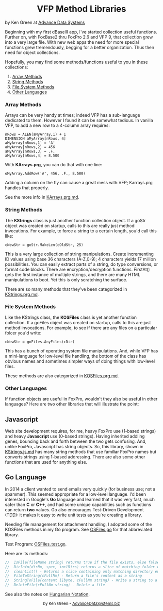 # <center>VFP Method Libraries</center>

by Ken Green at [Advance Data Systems](http://www.AdvanceDataSystems.biz)

Beginning with my first dBaseIII app, I've started collection useful functions. Further on, with FoxBase2 thru FoxPro 2.6 and VFP 9, that collection grew into a very large file. With new web apps the need for more special functions grew tremendously, begging for a better organization. Thus then need for object collections.

Hopefully, you may find some methods/functions useful to you in these collections:

1. [Array Methods](#array-methods)
2. [String Methods](#string-methods)
3. [File System Methods](#file-system-methods)
4. [Other Languages](#other-languages)

### Array Methods

Arrays can be very handy at times; indeed VFP has a sub-language dedicated to them. However I found it can be somewhat tedious. In vanilla VFP, to add a new row to a 4-column array requires:
```foxpro
nRows = ALEN(aMyArray,1) + 1
DIMENSION aMyArray[nRows, 4]
aMyArray[nRows,1] = 'A'
aMyArray[nRows,2] = 456
aMyArray[nRows,3] = .F.
aMyArray[nRows,4] = 8.500
```
With **KArrays.prg**, you can do that with one line:
```foxpro
oMyArray.AddRow('A', 456, .F., 8.500)
```

Adding a column on the fly can cause a great mess with VFP; Karrays.prg handles that properly.

See the more info in [KArrays.prg.md](./KArrays.prg.md).

### String Methods

The **KStrings** class is just another function collection object. If a goStr object was created on startup, calls to this are really just method invocations. For example, to force a string to a certain length, you'd call this like:
```foxpro
cNewStr = goStr.MakeLen(cOldStr, 25)
```

This is a very large collection of string manipulations. Create incrementing ID values using base 36 characters (A-Z,0-9); 4 characters yields 17 million possibilities.
You can easily extract parts of a string, do type conversions, or format code blocks. There are encryption/decryption functions. FirstAt() gets the first instance of multiple strings, and there are many HTML manipulations to boot. Yet this is only scratching the surface.

There are so many methods that they've been categorized in [KStrings.prg.md](./KStrings.prg.md).

### File System Methods

Like the KStrings class, the **KOSFiles** class is yet another function collection. If a goFiles object was created on startup, calls to this are just method invocations. For example, to see if there are any files on a particular folcer you'd write:
```foxpro
cNewStr = goFiles.AnyFiles(cDir)
```

This has a bunch of operating system file manipulations. And, while VFP has a mini-language for low-level file handling, the bottom of the class has obvious names and sometimes simpler ways of doing things with low-level files.

These methods are also categorized in [KOSFiles.prg.md](./KOSFiles.prg.md).

### Other Languages

If function objects are useful in FoxPro, wouldn't they also be useful in other languages? Here are two other libraries that will illustrate the point:

## Javascript
Web site development requires, for me, heavy FoxPro use (1-based strings) and heavy **Javascript** use (0-based strings). Having inherited addling genes, bouncing back and forth between the two gets confusing. And, unlike FoxPro, Javascript has string objects. So, this library, shown in [KStrings.js.md](./KStrings.js.md) has many string methods that use familiar FoxPro names but converts strings using 1-based addressing. There are also some other functions that are used for anything else.

## Go Language

In 2014 a client wanted to send emails very quickly (for business use; not a spammer). This seemed appropriate for a low-level language. I'd been interested in Google's **Go** language and learned that it was very fast, much safer than **C** or **C++**, and had some unique capabilities such as functions can return **two** values.  Go also encourages Test-Driven Development (TDD): it makes it easy to write unit tests as you're creating a library.

Needing file management for attachment handling, I adopted some of the KOSFiles methods in my Go program. See [OSFiles.go](./OSFiles.go) for that abbreviated library.

Test Program: [OSFiles_test.go](./OSFilesTests/OSFiles_test.go).

Here are its methods:
```go
//  IsFile(fileName string) returns true if the file exists, else false.
//  DirInfo(dirNm, spec, inclDirs) returns a slice of matching folder entries.
//  cleanList() - Returns a slice containing only matching directory entries
//  FileToString(cFullNm) - Return a file's content as a string
//  StringToFile(content []byte, cFullNm string) - Write a string to a file
//  DeleteFile(cFullNm string) - Delete a file
```

See also the notes on [Hungarian Notation](./HungarianNotation.md).
<br>

<font size="2"><center>
by Ken Green - [AdvanceDataSystems.biz](http://AdvanceDataSystems.biz)
</center></font>